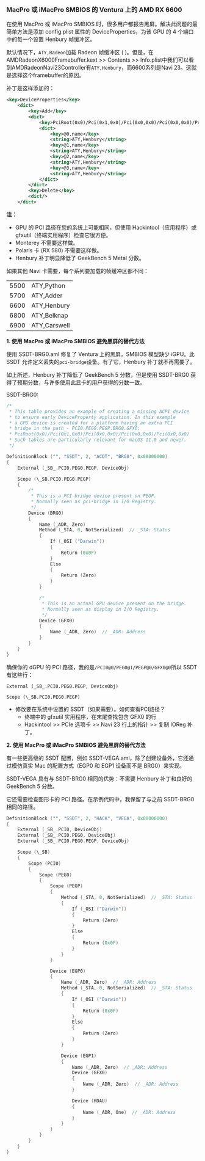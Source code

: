 ###  MacPro 或 iMacPro SMBIOS 的 Ventura 上的 AMD RX 6600

在使用 MacPro 或 iMacPro SMBIOS 时，很多用户都报告黑屏。解决此问题的最简单方法是添加 config.plist 属性的 DeviceProperties，为该 GPU 的 4 个端口中的每一个设置 Henbury 帧缓冲区。

默认情况下，`ATY,Radeon`加载 Radeon 帧缓冲区 ( )。但是，在AMDRadeonX6000Framebuffer.kext >> Contents >> Info.plist中我们可以看到AMDRadeonNavi23Controller有`ATY,Henbury`，而6600系列是Navi 23。这就是选择这个framebuffer的原因。

补丁是这样添加的：

``` xml
<key>DeviceProperties</key>
    <dict>
        <key>Add</key>
        <dict>
            <key>PciRoot(0x0)/Pci(0x1,0x0)/Pci(0x0,0x0)/Pci(0x0,0x0)/Pci(0x0,0x0)</key>
            <dict>
                <key>@0,name</key>
                <string>ATY,Henbury</string>
                <key>@1,name</key>
                <string>ATY,Henbury</string>
                <key>@2,name</key>
                <string>ATY,Henbury</string>
                <key>@3,name</key>
                <string>ATY,Henbury</string>
            </dict>
        </dict>
        <key>Delete</key>
        <dict/>
    </dict>
```

**注：**

- GPU 的 PCI 路径在您的系统上可能相同，但使用 Hackintool（应用程序）或 gfxutil（终端实用程序）检查它很方便。
- Monterey 不需要这样做。
- Polaris 卡 (RX 580) 不需要这样做。
- Henbury 补丁明显降低了 GeekBench 5 Metal 分数。

如果其他 Navi 卡需要，每个系列要加载的帧缓冲区都不同：

<table>
<tr><td>5500</td><td>ATY,Python</td></tr>
<tr><td>5700</td><td>ATY,Adder</td></tr>
<tr><td>6600</td><td>ATY,Henbury</td></tr>
<tr><td>6800</td><td>ATY,Belknap</td></tr>
<tr><td>6900</td><td>ATY,Carswell</td></tr>
</table>



**1. 使用 MacPro 或 iMacPro SMBIOS 避免黑屏的替代方法**

使用 SSDT-BRG0.aml 修复了 Ventura 上的黑屏，SMBIOS 模型缺少 iGPU。此 SSDT 允许定义丢失的`pci-bridge`设备。有了它，Henbury 补丁就不再需要了。

如上所述，Henbury 补丁降低了 GeekBench 5 分数，但是使用 SSDT-BRG0 获得了预期分数，与许多使用此显卡的用户获得的分数一致。

SSDT-BRG0:

```c++
/*
 * This table provides an example of creating a missing ACPI device
 * to ensure early DeviceProperty application. In this example
 * a GPU device is created for a platform having an extra PCI
 * bridge in the path - PCI0.PEG0.PEGP.BRG0.GFX0:
 * PciRoot(0x0)/Pci(0x1,0x0)/Pci(0x0,0x0)/Pci(0x0,0x0)/Pci(0x0,0x0)
 * Such tables are particularly relevant for macOS 11.0 and newer.
 */

DefinitionBlock ("", "SSDT", 2, "ACDT", "BRG0", 0x00000000)
{
    External (_SB_.PCI0.PEG0.PEGP, DeviceObj)

    Scope (\_SB.PCI0.PEG0.PEGP)
    {
        /*
         * This is a PCI bridge device present on PEGP.
         * Normally seen as pci-bridge in I/O Registry.
         */
        Device (BRG0)
        {
            Name (_ADR, Zero)
            Method (_STA, 0, NotSerialized)  // _STA: Status
            {
                If (_OSI ("Darwin"))
                {
                    Return (0x0F)
                }
                Else
                {
                    Return (Zero)
                }
            }

            /*
             * This is an actual GPU device present on the bridge.
             * Normally seen as display in I/O Registry.
             */
            Device (GFX0)
            {
                Name (_ADR, Zero)  // _ADR: Address
            }
        }
    }
}
```

确保你的 dGPU 的 PCI 路径，我的是`/PCI0@0/PEG0@1/PEGP@0/GFX0@0`所以 SSDT 有这些行：

```
External (_SB_.PCI0.PEG0.PEGP, DeviceObj)

Scope (\_SB.PCI0.PEG0.PEGP)
```

- 修改要在系统中设置的 SSDT（如果需要）。如何查看PCI路径？
  - 终端中的 gfxutil 实用程序，在末尾查找包含 GFX0 的行
  - Hackintool >> PCIe 选项卡 >> Navi 23 行上的指针 >> 复制 IOReg 补丁。

**2. 使用 MacPro 或 iMacPro SMBIOS 避免黑屏的替代方法**

有一些更高级的 SSDT 配置，例如 SSDT-VEGA.aml，除了创建设备外，它还通过模仿真实 Mac 的配置方式（EGP0 和 EGP1 设备而不是 BRG0）来实现。

SSDT-VEGA 具有与 SSDT-BRG0 相同的优势：不需要 Henbury 补丁和良好的 GeekBench 5 分数。

它还需要检查图形卡的 PCI 路径。在示例代码中，我保留了与之前 SSDT-BRG0 相同的路径。

```c++
DefinitionBlock ("", "SSDT", 2, "HACK", "VEGA", 0x00000000)
{
    External (_SB_.PCI0, DeviceObj)
    External (_SB_.PCI0.PEG0, DeviceObj)
    External (_SB_.PCI0.PEG0.PEGP, DeviceObj)

    Scope (\_SB)
    {
        Scope (PCI0)
        {
            Scope (PEG0)
            {
                Scope (PEGP)
                {
                    Method (_STA, 0, NotSerialized)  // _STA: Status
                    {
                        If (_OSI ("Darwin"))
                        {
                            Return (Zero)
                        }
                        Else
                        {
                            Return (0x0F)
                        }
                    }
                }

                Device (EGP0)
                {
                    Name (_ADR, Zero)  // _ADR: Address
                    Method (_STA, 0, NotSerialized)  // _STA: Status
                    {
                        If (_OSI ("Darwin"))
                        {
                            Return (0x0F)
                        }
                        Else
                        {
                            Return (Zero)
                        }
                    }

                    Device (EGP1)
                    {
                        Name (_ADR, Zero)  // _ADR: Address
                        Device (GFX0)
                        {
                            Name (_ADR, Zero)  // _ADR: Address
                        }

                        Device (HDAU)
                        {
                            Name (_ADR, One)  // _ADR: Address
                        }
                    }
                }
            }
        }
    }
}  
```
